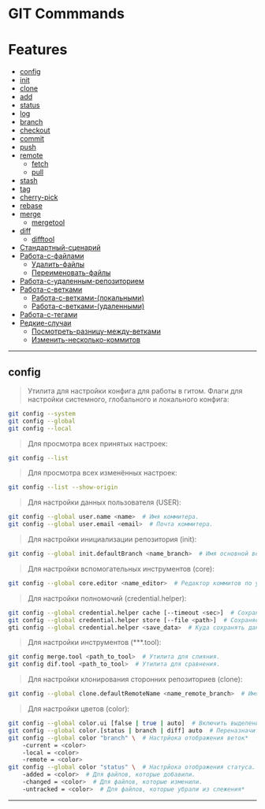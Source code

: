 # GIT Commmands

# Features

-   [config](#config)
-   [init](#init)
-   [clone](#clone)
-   [add](#add)
-   [status](#status)
-   [log](#log)
-   [branch](#branch)
-   [checkout](#checkout)
-   [commit](#commit)
-   [push](#push)
-   [remote](#remote)
    -   [fetch](#fetch)
    -   [pull](#pull)
-   [stash](#stash)
-   [tag](#tag)
-   [cherry-pick](#cherry-pick)
-   [rebase](#rebase)
-   [merge](#merge)
    -   [mergetool](#mergetool)
-   [diff](#diff)
    -   [difftool](#difftool)
-   [Стандартный-сценарий](#standart)
-   [Работа-с-файлами](#files)
    -   [Удалить-файлы](#delete-files)
    -   [Переименовать-файлы](#rename-files)
-   [Работа-с-удаленным-репозиторием](#remote-repos)
-   [Работа-с-ветками](#branches)
    -   [Работа-с-ветками-(локальными)](#work-branch-locale)
    -   [Работа-с-ветками-(удаленными)](#work-branch-remote)
-   [Работа-с-тегами](#tags)
-   [Редкие-случаи](#rare-cases)
    -   [Посмотреть-разницу-между-ветками](#diff-branches)
    -   [Изменить-несколько-коммитов](#lot-commits)

***

## **config**

>Утилита для настройки конфига для работы в гитом. Флаги для настройки системного, глобального и локального конфига:

```bash
git config --system
git config --global
git config --local
```

>Для просмотра всех принятых настроек:

```bash
git config --list
```

>Для просмотра всех изменённых настроек:

```bash
git config --list --show-origin
```

>Для настройки данных пользователя (USER):

```bash
git config --global user.name <name>  # Имя коммитера.
git config --global user.email <email>  # Почта коммитера.
```

>Для настройки инициализации репозитория (init):

```bash
git config --global init.defaultBranch <name_branch>  # Имя основной ветки ри инициализации репозитория.
```

>Для настройки вспомогательных инструментов (core):

```bash
git config --global core.editor <name_editor>  # Редактор коммитов по умолчанию.
```

>Для настройки полномочий (credential.helper):

```bash
git config --global credential.helper cache [--timeout <sec>]  # Сохраняет данные в кеше на <sec>. По умолчанию 900.
git config --global credential.helper store [--file <path>]  # Сохраняет данные в файле по пути <path>. По умолчанию в ~/.git-credentials
gti config --global credential.helper <save_data>  # Куда сохранять данные - wincred    
```

>Для настройки инструментов (***.tool):

```bash
git config merge.tool <path_to_tool>  # Утилита для слияния.
git config dif.tool <path_to_tool>  # Утилита для сравнения.
```

>Для настройки клонирования сторонних репозиториев (clone):

```bash
git config --global clone.defaultRemoteName <name_remote_branch>  # Имя удалённой ветки по-умолчанию. Origin
```

>Для настройки цветов (color):

```bash
git config --global color.ui [false | true | auto]  # Включить выделение информации цветом.
git config --global color.[status | branch | diff] auto  # Переназначить цвета выделения.
git config --global color "branch" \  # Настрйока отображения веток*
    -current = <color>
    -local = <color>
    -remote = <color>
git config --global color "status" \  # Настрйока отображения статуса.
    -added = <color>  # Для файлов, которые добавили.
    -changed = <color>  # Для файлов, которые изменили. 
    -untracked = <color>  # Для файлов, которые убрали из слежения*
```

***